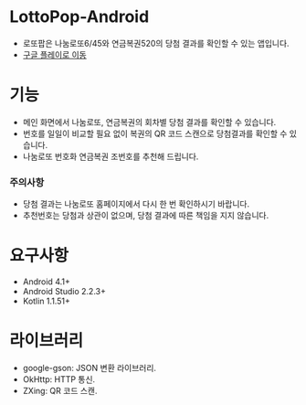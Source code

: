 # LottoPop-Android
* 로또팝은 나눔로또6/45와 연금복권520의 당첨 결과를 확인할 수 있는 앱입니다.
* [구글 플레이로 이동](https://play.google.com/store/apps/details?id=com.prangbi.android.lottopop)


# 기능
* 메인 화면에서 나눔로또, 연금복권의 회차별 당첨 결과를 확인할 수 있습니다.
* 번호를 일일이 비교할 필요 없이 복권의 QR 코드 스캔으로 당첨결과를 확인할 수 있습니다.
* 나눔로또 번호화 연금복권 조번호를 추천해 드립니다.
### 주의사항
* 당첨 결과는 나눔로또 홈페이지에서 다시 한 번 확인하시기 바랍니다.
* 추천번호는 당첨과 상관이 없으며, 당첨 결과에 따른 책임을 지지 않습니다.


# 요구사항
* Android 4.1+
* Android Studio 2.2.3+
* Kotlin 1.1.51+


# 라이브러리
* google-gson: JSON 변환 라이브러리.
* OkHttp: HTTP 통신.
* ZXing: QR 코드 스캔.
